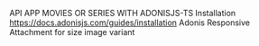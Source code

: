 API APP MOVIES OR SERIES WITH ADONISJS-TS
Installation https://docs.adonisjs.com/guides/installation
Adonis Responsive Attachment for size image variant 
